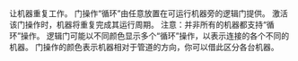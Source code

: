 <lore>
让机器重复工作。
</lore>
<no_lore>
门操作“循环”由任意放置在可运行机器旁的逻辑门提供。
</no_lore>

<chapter name="条件"/>
激活该门操作时，机器将重复完成其运行周期。
注意：并非所有的机器都支持“循环”操作。

<chapter name="触发器方向"/>
逻辑门可能以不同颜色显示多个“循环”操作，以表示连接的各个不同的机器。
门操作的颜色表示机器相对于管道的方向，你可以借此区分各台机器。
